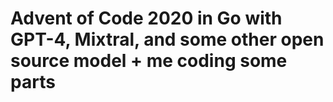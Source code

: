 # Advent of Code 2020 in Go with GPT-4, Mixtral, and some other open source model + me coding some parts
